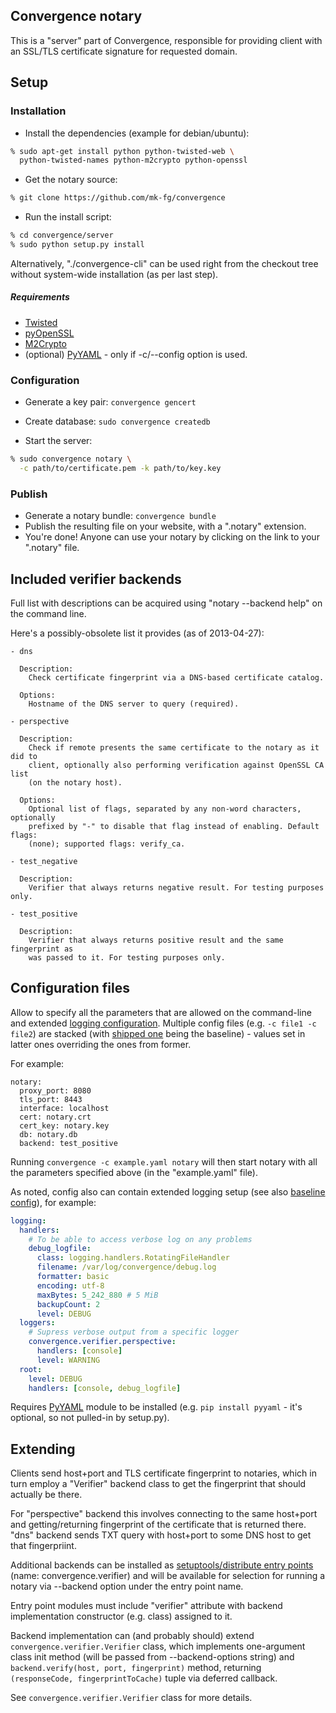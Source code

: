 Convergence notary
--------------------

This is a "server" part of Convergence, responsible for providing client with an
SSL/TLS certificate signature for requested domain.



Setup
--------------------


### Installation

 - Install the dependencies (example for debian/ubuntu):

```bash
% sudo apt-get install python python-twisted-web \
  python-twisted-names python-m2crypto python-openssl
```

 - Get the notary source:

```bash
% git clone https://github.com/mk-fg/convergence
```

 - Run the install script:

```bash
% cd convergence/server
% sudo python setup.py install
```

Alternatively, "./convergence-cli" can be used right from the checkout tree
without system-wide installation (as per last step).

##### Requirements

 - [Twisted](https://pypi.python.org/pypi/Twisted)
 - [pyOpenSSL](https://pypi.python.org/pypi/pyOpenSSL)
 - [M2Crypto](https://pypi.python.org/pypi/M2Crypto)
 - (optional) [PyYAML](http://pyyaml.org/) - only if -c/--config option is used.


### Configuration

 - Generate a key pair: `convergence gencert`

 - Create database: `sudo convergence createdb`

 - Start the server:

```bash
% sudo convergence notary \
  -c path/to/certificate.pem -k path/to/key.key
```


### Publish

 - Generate a notary bundle: `convergence bundle`
 - Publish the resulting file on your website, with a ".notary" extension.
 - You're done! Anyone can use your notary by clicking on the link to your ".notary" file.



Included verifier backends
--------------------

Full list with descriptions can be acquired using "notary --backend help" on the
command line.

Here's a possibly-obsolete list it provides (as of 2013-04-27):

	- dns

	  Description:
	    Check certificate fingerprint via a DNS-based certificate catalog.

	  Options:
	    Hostname of the DNS server to query (required).

	- perspective

	  Description:
	    Check if remote presents the same certificate to the notary as it did to
	    client, optionally also performing verification against OpenSSL CA list
	    (on the notary host).

	  Options:
	    Optional list of flags, separated by any non-word characters, optionally
	    prefixed by "-" to disable that flag instead of enabling. Default flags:
	    (none); supported flags: verify_ca.

	- test_negative

	  Description:
	    Verifier that always returns negative result. For testing purposes only.

	- test_positive

	  Description:
	    Verifier that always returns positive result and the same fingerprint as
	    was passed to it. For testing purposes only.



Configuration files
--------------------

Allow to specify all the parameters that are allowed on the command-line and
extended [logging configuration](http://docs.python.org/library/logging.config.html).
Multiple config files (e.g. `-c file1 -c file2`) are stacked (with
[shipped one](https://github.com/mk-fg/convergence/blob/master/server/convergence/core.yaml)
being the baseline) - values set in latter ones overriding the ones from former.

For example:

	notary:
	  proxy_port: 8080
	  tls_port: 8443
	  interface: localhost
	  cert: notary.crt
	  cert_key: notary.key
	  db: notary.db
	  backend: test_positive

Running `convergence -c example.yaml notary` will then start notary with all the
parameters specified above (in the "example.yaml" file).

As noted, config also can contain extended logging setup
(see also [baseline config](https://github.com/mk-fg/convergence/blob/master/server/convergence/core.yaml)),
for example:

```yaml
logging:
  handlers:
    # To be able to access verbose log on any problems
    debug_logfile:
      class: logging.handlers.RotatingFileHandler
      filename: /var/log/convergence/debug.log
      formatter: basic
      encoding: utf-8
      maxBytes: 5_242_880 # 5 MiB
      backupCount: 2
      level: DEBUG
  loggers:
    # Supress verbose output from a specific logger
    convergence.verifier.perspective:
      handlers: [console]
      level: WARNING
  root:
    level: DEBUG
    handlers: [console, debug_logfile]
```

Requires [PyYAML](http://pyyaml.org/) module to be installed (e.g. `pip install
pyyaml` - it's optional, so not pulled-in by setup.py).



Extending
--------------------

Clients send host+port and TLS certificate fingerprint to notaries, which in
turn employ a "Verifier" backend class to get the fingerprint that should
actually be there.

For "perspective" backend this involves connecting to the same host+port and
getting/returning fingerprint of the certificate that is returned there.
"dns" backend sends TXT query with host+port to some DNS host to get that
fingerpriint.

Additional backends can be installed as
[setuptools/distribute entry points](http://packages.python.org/distribute/setuptools.html#dynamic-discovery-of-services-and-plugins)
(name: convergence.verifier) and will be available for selection for running a
notary via --backend option under the entry point name.

Entry point modules must include "verifier" attribute with backend
implementation constructor (e.g. class) assigned to it.

Backend implementation can (and probably should) extend
`convergence.verifier.Verifier` class, which implements one-argument class init
method (will be passed from --backend-options string) and `backend.verify(host,
port, fingerprint)` method, returning `(responseCode, fingerprintToCache)` tuple
via deferred callback.

See `convergence.verifier.Verifier` class for more details.

